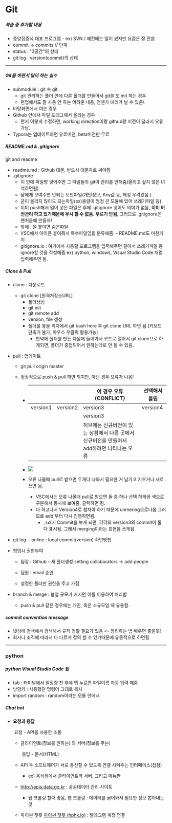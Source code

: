 # Git





##### 복습 중 추가할 내용

- 중앙집중식 대표 프로그램 - ex) SVN / 예전에는 많이 썼지만 요즘은 잘 안씀
- commit -> commits // 단계
- status : "3공간"의 상태
- git log : version(commit)의 상태

---

##### Git을 하면서 많이 하는 실수

- submodule : git 속 git 
  - git 관리하는 폴더 안에 다른 폴더를 만들어서 git을 또 init 하는 경우
  - 현업에서도 잘 사용 안 하는 어려운 내용, 언젠가 에러가 날 수 있음\
- 바탕화면에서 여는 경우 
- Github 안에서 파일 드래그해서 올리는 경우
  - 먼저 이렇게 수정하면,  working direction이랑 github랑 버전이 달라서 오류가남.
- Typora는 업데이트하면 유료버전, beta버전만 무료



##### README.md & .gitignore

git and readme

- readme.md : Github 대문, 반드시 대문자로 써야함
- .gitignore
  - 이 안에 파일명 넣어주면 그 파일들의 git이 관리를 안해줌(올리고 싶지 않은 녀석하면됨)
  - 남에게 보여주면 안되는 보안파일(개인정보, Key값 등, 해킹 우려있음.)
  - 굳이 올리지 않아도 되는파일(ex)용량이 엄청 큰 모듈에 있어 쓰레기파일 등)
  - 이미 push해서 밀어 넣은 파일은 후에 .gitignore 넣어도 의미가 없음, **이미 버전관리 하고 있기때문에 무시 할 수 없음. 무르기 안됨**, 그러므로 .gitignore은 맨처음에 만들자!
  - 앞에 . 을 붙이면 숨은파일
  - VSC에서 아이콘 붙여줘서 특수파일임을 분류해줌. - README.md도 마찬가지
  - gitignore.io : 여기에서 사용할 프로그램을 입력해주면 알아서 쓰레기파일 등 ignore할 것을 작성해줌 ex) python, windows, Visual Studio Code  처럼 입력해주면 됨.



##### Clone & Pull

- clone : 다운로드

  - git clone [원격저장소URL]
    - 폴더생성
    - git init
    - git remote add
    - version, file 생성
    - 폴더를 놓을 위치에서 git bash here 후 git clone URL 하면 됨.(키보드 단축기 불가, 마우스 우클릭 활용가능)
      - 만약에 폴더를 만든 다음에 들어가서 코드로 열어서 git clone으로 하게되면, 폴더가 중첩되어서 원하는데로 안 될 수 있음.

- pull : 업데이트

  - git pull origin master

  - 정상적으로 push & pull 하면 되지만, 아닌 경우 오류가 나옴!

    - |          |          | 이 경우 오류(CONFLICT)                                       | 선택해서 올림 |
      | -------- | -------- | ------------------------------------------------------------ | ------------- |
      | version1 | version2 | version3                                                     | version4      |
      |          |          | version3                                                     |               |
      |          |          | 허브에는 신규버전이 있는 상황에서 다른 곳에서 신규버전을 만들어서 add하려면 나타나는 오류 |               |

    - ![](20220715.assets/error_pic.png)
  
    - 오류 나올때 pull로 받으면 두개다 나와서 필요한 거 남기고 지우거나 새로 쓰면 됨.
  
      - VSC에서는 오류 나올때 pull로 받으면 둘 중 하나 선택 하게끔 색으로 구분해서 동시에 보여줌, 클릭하면 됨.
      - 다 하고나서 Version4로 합쳐야 하기 때문에 unmering으로나옴 그러므로 add 부터 다시 진행하면됨.
        - 그래서 Commit을 보게 되면, 각각의 version3의 commit이 둘 다 표시됨. 그래서 merging이라는 표현을 쓰게됨.
  
- git log --online : local commit(version) 확인방법

- 협업시 권한부여

  - 팀장 : Github - 새 폴더생성 setting collaborators -> add people
  - 팀원 : email 승인

  - 설정한 폴더만 권한을 주고 가짐

- branch & merge : 협업 규모가 커지면 이를 이용하여 처리함

  - push & pull 같은 경우에는 개인, 혹은 소규모일 때 유용함.



##### commit convention message

- 넷상에 검색에서 검색해서 규칙 정할 필요가 있음 <- 정리하는 법 배우면 좋을듯!
- 회사나 조직에 따라서 다 다르게 정의 할 수 있기때문에 유동적으로 하면됨

---

### python

##### python Visual Studio Code 팁

- tab : 터미널에서 일정량 친 후에 텝 누르면 파일이름 자동 입력 해줌
- 방향키 : 사용했던 명령어 그대로 복사
- import random : random이라는 모듈 안에서



##### Chat bot

- **요청과 응답**

  ​                                                  요청 - API를 사용한 소통

  - 클라이언트(정보를 원하는) 와 서버(정보를 주는) 

    ​                                             응답 - 문서(HTML)

  - API 두 소프트웨어가 서로 통신할 수 있도록 연결 시켜주는 인터페이스(접점)

    - ex) 음식점에서 클라이언트와 서버, 그리고 메뉴판

  - http://apis.data.go.kr : 공공데이터 관리 사이트

    - 웹 크롤링 할때 좋음, 웹 크롤링 : 데이터를 긁어와서 필요한 정보 뽑아내는 것

  - 파이썬 챗봇 [파이썬 챗봇 (hphk.io)](https://py.hphk.io/) : 텔레그램 계정 연결




